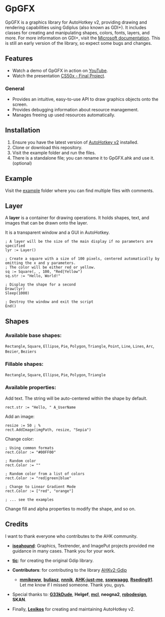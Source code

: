 # GpGFX

GpGFX is a graphics library for AutoHotkey v2, providing drawing and rendering capabilities using Gdiplus (also known as GDI+). It includes classes for creating and manipulating shapes, colors, fonts, layers, and more. For more information on GDI+, visit the [Microsoft documentation](https://docs.microsoft.com/en-us/windows/win32/gdiplus/-gdiplus-start). This is still an early version of the library, so expect some bugs and changes.

## Features

- Watch a demo of GpGFX in action on [YouTube](https://www.youtube.com/watch?v=mAJyPSuNsOk).
- Watch the presentation [CS50x - Final Project](https://www.youtube.com/watch?v=WuQWpn-uma4).

### General
- Provides an intuitive, easy-to-use API to draw graphics objects onto the screen.
- Provides debugging information about resource management.
- Manages freeing up used resources automatically.

## Installation
1. Ensure you have the latest version of [AutoHotkey v2](https://www.autohotkey.com/download/ahk-v2.zip) installed.
2. Clone or download this repository.
3. Visit the example folder and run the files.  
4. There is a standalone file; you can rename it to GpGFX.ahk and use it. (optional)

## Example

Visit the [example](https://github.com/bceenaeiklmr/GpGFX/tree/main/example) folder where you can find multiple files with comments.

## Layer

A **layer** is a container for drawing operations. It holds shapes, text, and images that can be drawn onto the layer.

It is a transparent window and a GUI in AutoHotkey.

```ahk
; A layer will be the size of the main display if no parameters are specified
lyr := Layer()

; Create a square with a size of 100 pixels, centered automatically by omitting the x and y parameters.
; The color will be either red or yellow.
sq := Square(, , 100, "Red|Yellow")
sq.str := "Hello, World!"

; Display the shape for a second
Draw(lyr)
Sleep(1000)

; Destroy the window and exit the script
End()
```

## Shapes

### Available base shapes:

`Rectangle`, `Square`, `Ellipse`, `Pie`, `Polygon`, `Triangle`, `Point`, `Line`, `Lines`, `Arc`, `Bezier`, `Beziers`

### Fillable shapes:

`Rectangle`, `Square`, `Ellipse`, `Pie`, `Polygon`, `Triangle`

### Available properties:

Add text. The string will be auto-centered within the shape by default.
```ahk
rect.str := "Hello, " A_UserName
```

Add an image: 
```ahk
resize := 50 ; %
rect.AddImage(imgPath, resize, "Sepia")
```

Change color:
```ahk
; Using common formats
rect.Color := "#00FF00"

; Random color
rect.Color := ""

; Random color from a list of colors
rect.Color := "red|green|blue"

; Change to Linear Gradient Mode
rect.Color := ["red", "orange"]

; ... see the examples
```

Change fill and alpha properties to modify the shape, and so on.

## Credits

I want to thank everyone who contributes to the AHK community.

- **[iseahound](https://github.com/iseahound)**: Graphics, Textrender, and ImagePut projects provided me guidance in many cases. Thank you for your work.
- **[tic](https://github.com/tariqporter/)**: for creating the original Gdip library.
- **Contributors**: for contributing to the library [AHKv2-Gdip](https://github.com/mmikeww/AHKv2-Gdip)
  - **[mmikeww](https://github.com/mmikeww)**, **[buliasz](https://github.com/buliasz)**, **[nnnik](https://github.com/nnnik)**, **[AHK-just-me](https://github.com/AHK-just-me)**, **[sswwaagg](https://github.com/sswwaagg)**, **[Rseding91](https://github.com/Rseding91)**. Let me know if I missed someone. Thank you, guys.

- Special thanks to: **[G33kDude](https://github.com/G33kDude/Chrome.ahk)**, **Helgef**, **[mcl](https://github.com/mcl-on-github)**, **neogna2**, **[robodesign](https://github.com/marius-sucan/)**, **SKAN**.

- Finally, **[Lexikos](https://github.com/Lexikos)** for creating and maintaining AutoHotkey v2.
